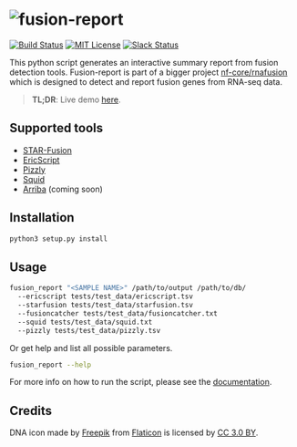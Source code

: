 # ![fusion-report](https://raw.githubusercontent.com/matq007/fusion-report/master/docs/_src/_static/fusion-report.png)

[![Build Status](https://travis-ci.org/matq007/fusion-report.svg?branch=master)](https://travis-ci.org/matq007/fusion-report)
[![MIT License](https://img.shields.io/github/license/matq007/fusion-report.svg)](https://github.com/matq007/fusion-report/blob/master/LICENSE)
[![Slack Status](https://nf-core-invite.herokuapp.com/badge.svg)](https://nf-core-invite.herokuapp.com)

This python script generates an interactive summary report from fusion detection tools. Fusion-report is part of a bigger project [nf-core/rnafusion](https://github.com/nf-core/rnafusion) which is designed to detect and report fusion genes from RNA-seq data.

> **TL;DR**: Live demo [here](https://matq007.github.io/fusion-report/example).

## Supported tools

* [STAR-Fusion](https://github.com/STAR-Fusion/STAR-Fusion)
* [EricScript](https://sites.google.com/site/bioericscript/)
* [Pizzly](https://github.com/pmelsted/pizzly)
* [Squid](https://github.com/Kingsford-Group/squid)
* [Arriba](https://github.com/suhrig/arriba) (coming soon)

## Installation

```bash
python3 setup.py install
```

## Usage

```bash
fusion_report "<SAMPLE NAME>" /path/to/output /path/to/db/ 
  --ericscript tests/test_data/ericscript.tsv 
  --starfusion tests/test_data/starfusion.tsv 
  --fusioncatcher tests/test_data/fusioncatcher.txt
  --squid tests/test_data/squid.txt 
  --pizzly tests/test_data/pizzly.tsv
```

Or get help and list all possible parameters.

```bash
fusion_report --help
```

For more info on how to run the script, please see the [documentation](https://matq007.github.io/fusion-report/).

## Credits

DNA icon made by [Freepik](https://www.freepik.com) from [Flaticon](https://www.flaticon.com) is licensed by [CC 3.0 BY](http://creativecommons.org/licenses/by/3.0/).